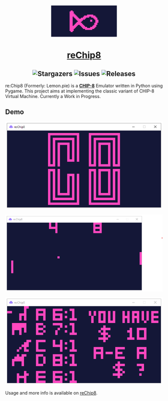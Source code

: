 <p align="center"> <img src="https://raw.githubusercontent.com/mooncell07/reChip8/master/docs/img/fishie.png" height=100> </p>

<h1 align="center"> <a href="https://mooncell07.github.io/reChip8/">reChip8</a> </h1>
<h2 align="center">
<img alt="Stargazers" src="https://img.shields.io/github/stars/mooncell07/reChip8?style=for-the-badge&logo=starship&color=C9CBFF&logoColor=D9E0EE&labelColor=302D41">
<img alt="Issues" src="https://img.shields.io/github/issues/mooncell07/reChip8?style=for-the-badge&logo=gitbook&color=B5E8E0&logoColor=D9E0EE&labelColor=302D41">
<img alt="Releases" src="https://img.shields.io/github/license/mooncell07/reChip8?style=for-the-badge&logo=github&color=F2CDCD&logoColor=D9E0EE&labelColor=302D41"/>
</h2>

re:Chip8 (Formerly: Lemon.pie) is a **[CHIP-8](https://en.wikipedia.org/wiki/CHIP-8)** Emulator written in Python using Pygame.
This project aims at implementing the classic variant of CHIP-8 Virtual Machine. Currently a Work in Progress.

## Demo

![CHIP-8 Logo](https://raw.githubusercontent.com/mooncell07/reChip8/master/docs/img/chip8-logo.png)

![PONG](https://raw.githubusercontent.com/mooncell07/reChip8/master/docs/img/gameplay-pong.png)

![Animal Race](https://raw.githubusercontent.com/mooncell07/reChip8/master/docs/img/gameplay-animal-race.png)

Usage and more info is available on [reChip8](https://mooncell07.github.io/reChip8/).
